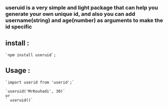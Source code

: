 ### useruid is a very simple and light package that can help you generate your own unique id, and also you can add username(string) and age(number) as arguments to make the id specific

## install :
    `npm install useruid`;
## Usage :
    `import userid from 'userid';`
    
    `useruid('MrKouhadi', 30)`
    or
    ` useruid()`
    